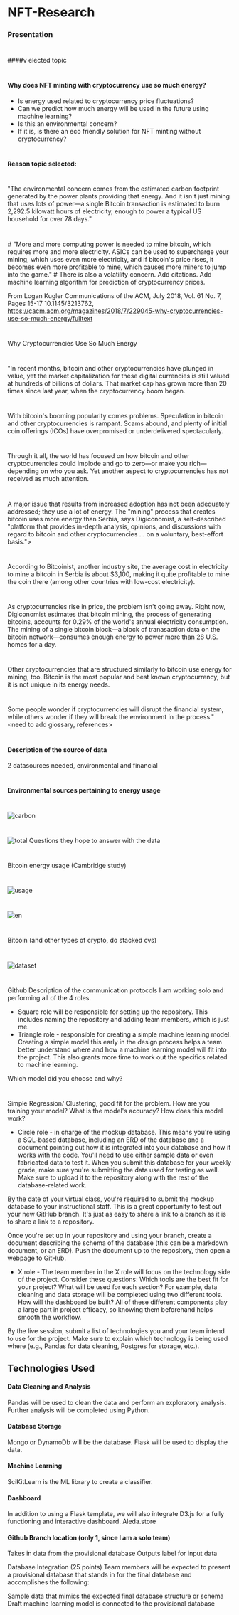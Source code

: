 # NFT-Research
### Presentation
#
####v elected topic
#
#### Why does NFT minting with cryptocurrency use so much energy?
* Is energy used related to cryptocurrency price fluctuations?
* Can we predict how much energy will be used in the  future using machine learning?
* Is this an environmental concern?
* If it is, is there an eco friendly solution for NFT minting without cryptocurrency?
#
#### Reason topic selected:
#
"The environmental concern comes from the estimated carbon footprint generated by the power plants providing that energy. And it isn't just mining that uses lots of power—a single Bitcoin transaction is estimated to burn 2,292.5 kilowatt hours of electricity, enough to power a typical US household for over 78 days."
#
<need to add citations>
#
"More and more computing power is needed to mine bitcoin, which requires more and more electricity. ASICs can be used to supercharge your mining, which uses even more electricity, and if bitcoin's price rises, it becomes even more profitable to mine, which causes more miners to jump into the game."
#
There is also a volatility concern.  Add citations.  Add machine learning  algorithm for prediction of cryptocurrency prices.

From  Logan Kugler
Communications of the ACM, July 2018, Vol. 61 No. 7, Pages 15-17
10.1145/3213762, https://cacm.acm.org/magazines/2018/7/229045-why-cryptocurrencies-use-so-much-energy/fulltext
#
Why Cryptocurrencies Use So Much Energy
#
"In recent months, bitcoin and other cryptocurrencies have plunged in value, yet the market capitalization for these digital currencies is still valued at hundreds of billions of dollars. That market cap has grown more than 20 times since last year, when the cryptocurrency boom began.
#
With bitcoin's booming popularity comes problems. Speculation in bitcoin and other cryptocurrencies is rampant. Scams abound, and plenty of initial coin offerings (ICOs) have overpromised or underdelivered spectacularly.
#
Through it all, the world has focused on how bitcoin and other cryptocurrencies could implode and go to zero—or make you rich—depending on who you ask. Yet another aspect to cryptocurrencies has not received as much attention.
#
A major issue that results from increased adoption has not been adequately addressed; they use a lot of energy. The "mining" process that creates bitcoin uses more energy than Serbia, says Digiconomist, a self-described "platform that provides in-depth analysis, opinions, and discussions with regard to bitcoin and other cryptocurrencies ... on a voluntary, best-effort basis.">
#
According to Bitcoinist, another industry site, the average cost in electricity to mine a bitcoin in Serbia is about $3,100, making it quite profitable to mine the coin there (among other countries with low-cost electricity).
#
As cryptocurrencies rise in price, the problem isn't going away. Right now, Digiconomist estimates that bitcoin mining, the process of generating bitcoins, accounts for 0.29% of the world's annual electricity consumption. The mining of a single bitcoin block—a block of tranasaction data on the bitcoin network—consumes enough energy to power more than 28 U.S. homes for a day.
#
Other cryptocurrencies that are structured similarly to bitcoin use energy for mining, too. Bitcoin is the most popular and best known cryptocurrency, but it is not unique in its energy needs.
#
Some people wonder if cryptocurrencies will disrupt the financial system, while others wonder if they will break the environment in the process."  
<need to add glossary, references>
#
#### Description of the source of data
2 datasources needed, environmental and  financial
#
#### Environmental sources pertaining to energy usage
#
![carbon](https://github.com/kylemcdonald/ethereum-emissions)
#
![total](https://www.eia.gov/totalenergy/data/monthly/)
Questions they hope to answer with the data
#
Bitcoin energy usage (Cambridge study)
#
![usage](https://ccaf.io/cbeci/mining_map)
#
![en](https://digiconomist.net/bitcoin-energy-consumption)
#
Bitcoin (and other types of crypto, do stacked cvs)
#
![dataset](https://www.kaggle.com/datasets/sudalairajkumar/cryptocurrencypricehistory?resource=download&select=coin_Litecoin.csv)
#
Github
Description of the communication protocols
I am working solo and performing all of the 4 roles.

* Square role will be responsible for setting up the repository. This includes naming the repository and adding team members, which is just me.
* Triangle role - responsible for creating a simple machine learning model. Creating a simple model this early in the design process helps a team better understand where and how a machine learning model will fit into the project. This also grants more time to work out the specifics related to machine learning.

Which model did you choose and why?
#
Simple Regression/ Clustering, good fit for the  problem.
How are you training your model?
What is the model's accuracy?
How does this model work?

* Circle role - in charge of the mockup database. This means you're using a SQL-based database, including an ERD of the database and a document pointing out how it is integrated into your database and how it works with the code. You'll need to use either sample data or even fabricated data to test it. When you submit this database for your weekly grade, make sure you're submitting the data used for testing as well. Make sure to upload it to the repository along with the rest of the database-related work.

By the date of your virtual class, you're required to submit the mockup database to your instructional staff. This is a great opportunity to test out your new GitHub branch. It's just as easy to share a link to a branch as it is to share a link to a repository.

Once you're set up in your repository and using your branch, create a document describing the schema of the database (this can be a markdown document, or an ERD). Push the document up to the repository, then open a webpage to GitHub.
* X role - The team member in the X role will focus on the technology side of the project. Consider these questions: Which tools are the best fit for your project? What will be used for each section? For example, data cleaning and data storage will be completed using two different tools. How will the dashboard be built? All of these different components play a large part in project efficacy, so knowing them beforehand helps smooth the workflow.

By the live session, submit a list of technologies you and your team intend to use for the project. Make sure to explain which technology is being used where (e.g., Pandas for data cleaning, Postgres for storage, etc.).
## Technologies Used
#### Data Cleaning and Analysis
Pandas will be used to clean the data and perform an exploratory analysis. Further analysis will be completed using Python.

#### Database Storage
Mongo or DynamoDb will be the database.
Flask will be used to display the data.

#### Machine Learning
SciKitLearn is the ML library to create a classifier. 

#### Dashboard
In addition to using a Flask template, we will also integrate D3.js for a fully functioning and interactive dashboard. Aleda.store

#### Github Branch location (only 1, since I am a solo team)



Takes in data from the provisional database
Outputs label for input data

Database Integration (25 points)
Team members will be expected to present a provisional database that stands in for the final database and accomplishes the following:

Sample data that mimics the expected final database structure or schema
Draft machine learning model is connected to the provisional database